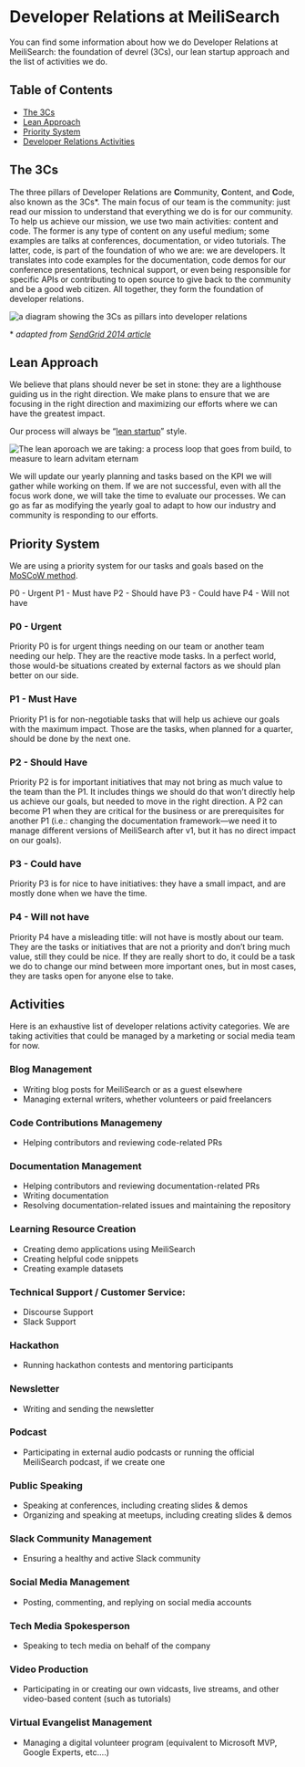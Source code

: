 # Developer Relations at MeiliSearch
You can find some information about how we do Developer Relations at MeiliSearch: the foundation of devrel (3Cs), our lean startup approach and the list of activities we do.

## Table of Contents
- [The 3Cs](#the-3cs)
- [Lean Approach](#lean-approach)
- [Priority System](#priority-system)
- [Developer Relations Activities](#activities)


## The 3Cs
The three pillars of Developer Relations are **C**ommunity, **C**ontent, and **C**ode, also known as the 3Cs*. The main focus of our team is the community: just read our mission to understand that everything we do is for our community. To help us achieve our mission, we use two main activities: content and code. The former is any type of content on any useful medium; some examples are talks at conferences, documentation, or video tutorials. The latter, code, is part of the foundation of who we are: we are developers. It translates into code examples for the documentation, code demos for our conference presentations, technical support, or even being responsible for specific APIs or contributing to open source to give back to the community and be a good web citizen. All together, they form the foundation of developer relations.

![a diagram showing the 3Cs as pillars into developer relations](img/3Cs.png)

\* *adapted from [SendGrid 2014 article](https://sendgrid.com/blog/3-cs-developer-relations/)*

## Lean Approach
We believe that plans should never be set in stone: they are a lighthouse guiding us in the right direction. We make plans to ensure that we are focusing in the right direction and maximizing our efforts where we can have the greatest impact.

Our process will always be “[lean startup](http://theleanstartup.com/principles)” style.

![The lean aporoach we are taking: a process loop that goes from build, to measure to learn advitam eternam](img/lean_devrel.png)

We will update our yearly planning and tasks based on the KPI we will gather while working on them. If we are not successful, even with all the focus work done, we will take the time to evaluate our processes. We can go as far as modifying the yearly goal to adapt to how our industry and community is responding to our efforts.

## Priority System
We are using a priority system for our tasks and goals based on the [MoSCoW method](https://en.wikipedia.org/wiki/MoSCoW_method).

P0 - Urgent
P1 - Must have
P2 - Should have
P3 - Could have
P4 - Will not have

### P0 - Urgent
Priority P0 is for urgent things needing on our team or another team needing our help. They are the reactive mode tasks. In a perfect world, those would-be situations created by external factors as we should plan better on our side.

### P1 - Must Have
Priority P1 is for non-negotiable tasks that will help us achieve our goals with the maximum impact. Those are the tasks, when planned for a quarter, should be done by the next one.

### P2 - Should Have
Priority P2 is for important initiatives that may not bring as much value to the team than the P1. It includes things we should do that won’t directly help us achieve our goals, but needed to move in the right direction. A P2 can become P1 when they are critical for the business or are prerequisites for another P1 (i.e.: changing the documentation framework—we need it to manage different versions of MeiliSearch after v1, but it has no direct impact on our goals).

### P3 - Could have
Priority P3 is for nice to have initiatives: they have a small impact, and are mostly done when we have the time.

### P4 - Will not have
Priority P4 have a misleading title: will not have is mostly about our team. They are the tasks or initiatives that are not a priority and don’t bring much value, still they could be nice. If they are really short to do, it could be a task we do to change our mind between more important ones, but in most cases, they are tasks open for anyone else to take.

## Activities
Here is an exhaustive list of developer relations activity categories. We are taking activities that could be managed by a marketing or social media team for now.

### Blog Management
- Writing blog posts for MeiliSearch or as a guest elsewhere
- Managing external writers, whether volunteers or paid freelancers

### Code Contributions Managemeny
- Helping contributors and reviewing code-related PRs

### Documentation Management
- Helping contributors and reviewing documentation-related PRs
- Writing documentation
- Resolving documentation-related issues and maintaining the repository

### Learning Resource Creation
- Creating demo applications using MeiliSearch
- Creating helpful code snippets
- Creating example datasets

### Technical Support / Customer Service:
- Discourse Support
- Slack Support

### Hackathon
- Running hackathon contests and mentoring participants

### Newsletter
- Writing and sending the newsletter

### Podcast
- Participating in external audio podcasts or running the official MeiliSearch podcast, if we create one

### Public Speaking
- Speaking at conferences, including creating slides & demos
- Organizing and speaking at meetups, including creating slides & demos

### Slack Community Management
- Ensuring a healthy and active Slack community

### Social Media Management
- Posting, commenting, and replying on social media accounts

### Tech Media Spokesperson
- Speaking to tech media on behalf of the company

### Video Production
- Participating in or creating our own vidcasts, live streams, and other video-based content (such as tutorials)

### Virtual Evangelist Management
- Managing a digital volunteer program (equivalent to Microsoft MVP, Google Experts, etc....)

